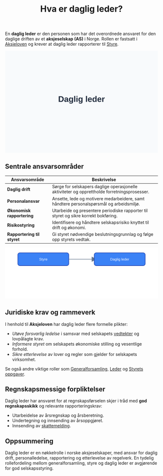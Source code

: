 ﻿---
title: "Hva er daglig leder?"
seoTitle: "Hva er daglig leder? | Roller og ansvar i AS"
description: "Daglig leder er øverste ansvarlig for den daglige driften i et aksjeselskap. Lær krav, oppgaver og rollefordeling mot styret og generalforsamling."
summary: "Kort forklaring av daglig leder, ansvar, krav og samspill med styret."
---

En **daglig leder** er den personen som har det overordnede ansvaret for den daglige driften av et **aksjeselskap (AS)** i Norge. Rollen er fastsatt i [Aksjeloven](/blogs/regnskap/hva-er-aksjeloven "Hva er Aksjeloven? Regler for Aksjeselskaper i Norge") og krever at daglig leder rapporterer til [Styre](/blogs/regnskap/hva-er-styre "Hva er et Styre?").

![Illustrasjon av rollen Daglig leder](hva-er-daglig-leder-image.svg)

## Sentrale ansvarsområder

| Ansvarsområde               | Beskrivelse                                                                                  |
|-----------------------------|----------------------------------------------------------------------------------------------|
| **Daglig drift**            | Sørge for selskapers daglige operasjonelle aktiviteter og opprettholde forretningsprosesser. |
| **Personalansvar**          | Ansette, lede og motivere medarbeidere, samt håndtere personalspørsmål og arbeidsmiljø.       |
| **Økonomisk rapportering**  | Utarbeide og presentere periodiske rapporter til styret og sikre korrekt bokføring.           |
| **Risikostyring**           | Identifisere og håndtere selskapsrisiko knyttet til drift og økonomi.                        |
| **Rapportering til styret** | Gi styret nødvendige beslutningsgrunnlag og følge opp styrets vedtak.                        |

![Styringsstruktur mellom styre og daglig leder](styringsstruktur-daglig-leder.svg)

## Juridiske krav og rammeverk

I henhold til **Aksjeloven** har daglig leder flere formelle plikter:

* *Utøve forsvarlig ledelse* i samsvar med selskapets [vedtekter](/blogs/regnskap/vedtekter "Vedtekter: Definisjon, Krav og Betydning i Norsk Regnskap") og lovpålagte krav.
* *Informere styret* om selskapets økonomiske stilling og vesentlige forhold.
* *Sikre etterlevelse* av lover og regler som gjelder for selskapets virksomhet.

Se også andre viktige roller som [Generalforsamling](/blogs/regnskap/hva-er-generalforsamling "Hva er Generalforsamling? Roller og Ansvar"), [Leder](/blogs/regnskap/leder "Leder: Roller og Ansvar i Norske Selskaper") og [Styrets oppgaver](/blogs/regnskap/hva-er-styre "Hva er et Styre?").

## Regnskapsmessige forpliktelser

Daglig leder har ansvaret for at regnskapsførselen skjer i tråd med **god regnskapsskikk** og relevante rapporteringskrav:

* Utarbeidelse av årsregnskap og årsberetning.
* Undertegning og innsending av årsoppgjøret.
* Innsending av [skattemelding](/blogs/regnskap/skattemelding "Skattemelding").

## Oppsummering

Daglig leder er en nøkkelrolle i norske aksjeselskaper, med ansvar for daglig drift, personalledelse, rapportering og etterlevelse av regelverk. En tydelig rollefordeling mellom generalforsamling, styre og daglig leder er avgjørende for god selskapsstyring.








